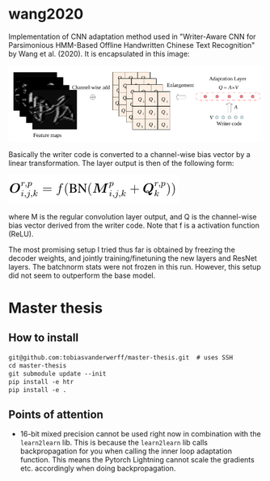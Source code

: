 # wang2020

Implementation of CNN adaptation method used in "Writer-Aware CNN for Parsimonious
HMM-Based Offline Handwritten Chinese Text Recognition" by Wang et al. (2020). It is
encapsulated in this image:

![](img/wang2020.png)

Basically the writer code is converted to a channel-wise bias vector by a linear
transformation. The layer output is then of the following form:

![](img/adaptive_output.png)

where M is the regular convolution layer output, and Q is the channel-wise bias
vector derived from the writer code. Note that f is a activation function (ReLU).

The most promising setup I tried thus far is obtained by freezing the decoder weights,
and jointly training/finetuning the new layers and ResNet layers. The batchnorm stats
were not frozen in this run. However, this setup did not seem to outperform the base
model.

# Master thesis

## How to install
```shell
git@github.com:tobiasvanderwerff/master-thesis.git  # uses SSH
cd master-thesis
git submodule update --init
pip install -e htr
pip install -e .
```

## Points of attention
- 16-bit mixed precision cannot be used right now in combination with the
  `learn2learn` lib. This is because the `learn2learn` lib calls backpropagation
  for you when calling the inner loop adaptation function. This means the Pytorch
  Lightning cannot scale the gradients etc. accordingly when doing backpropagation.
